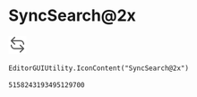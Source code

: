 # SyncSearch@2x
![](/img/SyncSearch@2x.png)

``` CSharp
EditorGUIUtility.IconContent("SyncSearch@2x")
```
```
5158243193495129700
```
